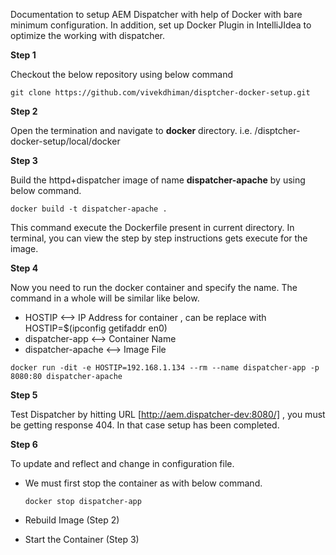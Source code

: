 Documentation to setup AEM Dispatcher with help of Docker with bare
minimum configuration. In addition, set up Docker Plugin in IntelliJIdea
to optimize the working with dispatcher.

**Step 1**

Checkout the below repository using below command

`git clone https://github.com/vivekdhiman/disptcher-docker-setup.git`

**Step 2**

Open the termination and navigate to **docker** directory.
i.e. /disptcher-docker-setup/local/docker

**Step 3**

Build the httpd+dispatcher image of name **dispatcher-apache** by using below command.

`docker build -t dispatcher-apache .`

This command execute the Dockerfile present in current directory. In
terminal, you can view the step by step instructions gets execute for
the image.

**Step 4**

Now you need to run the docker container and specify the name. The command in a whole will be similar like below.

- HOSTIP <--> IP Address for container , can be replace with HOSTIP=$(ipconfig getifaddr en0)
- dispatcher-app <--> Container Name
- dispatcher-apache <--> Image File

`docker run -dit -e HOSTIP=192.168.1.134 --rm --name dispatcher-app -p 8080:80 dispatcher-apache`

**Step 5**

Test Dispatcher by hitting URL [http://aem.dispatcher-dev:8080/] , you
must be getting response 404. In that case setup has been completed.

**Step 6**

To update and reflect and change in configuration file.

- We must first stop the container as with below command.

     `docker stop dispatcher-app`
- Rebuild Image (Step 2)
- Start the Container (Step 3)     